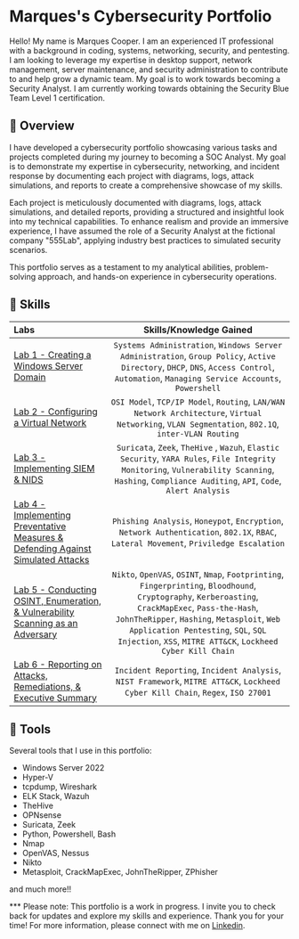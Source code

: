 # Marques's Cybersecurity Portfolio
Hello! My name is Marques Cooper. I am an experienced IT professional with a background in coding, systems, networking, security, and pentesting. I am looking to leverage my expertise in desktop support, network management, server maintenance, and security administration to contribute to and help grow a dynamic team. My goal is to work towards becoming a Security Analyst. I am currently working towards obtaining the Security Blue Team Level 1 certification.

## 🎯 Overview
I have developed a cybersecurity portfolio showcasing various tasks and projects completed during my journey to becoming a SOC Analyst. My goal is to demonstrate my expertise in cybersecurity, networking, and incident response by documenting each project with diagrams, logs, attack simulations, and reports to create a comprehensive showcase of my skills. 

Each project is meticulously documented with diagrams, logs, attack simulations, and detailed reports, providing a structured and insightful look into my technical capabilities. To enhance realism and provide an immersive experience, I have assumed the role of a Security Analyst at the fictional company "555Lab", applying industry best practices to simulated security scenarios. 

This portfolio serves as a testament to my analytical abilities, problem-solving approach, and hands-on experience in cybersecurity operations.

## :brain: Skills  
| Labs | Skills/Knowledge Gained | 
| :--- |:---:|
| [Lab 1 - Creating a Windows Server Domain](https://github.com/marques13/Marques-Security-Portfolio/tree/main/1%20-%20Creating%20a%20Windows%20Server%20Domain) | `Systems Administration`, `Windows Server Administration`, `Group Policy`, `Active Directory`, `DHCP`, `DNS`, `Access Control`, `Automation`, `Managing Service Accounts`, `Powershell` |
| [Lab 2 - Configuring a Virtual Network](https://github.com/marques13/Marques-Security-Portfolio/tree/main/2%20-%20Configuring%20a%20Virtual%20Network) | `OSI Model`, `TCP/IP Model`, `Routing`,  `LAN/WAN Network Architecture`, `Virtual Networking`, `VLAN Segmentation`, `802.1Q`, `inter-VLAN Routing` | 
| [Lab 3 - Implementing SIEM & NIDS](https://github.com/marques13/Marques-Security-Portfolio/tree/main/3%20-%20Implementing%20SIEM%20%26%20NIDS) | `Suricata`, `Zeek`, `TheHive` , `Wazuh`, `Elastic Security`, `YARA Rules`, `File Integrity Monitoring`, `Vulnerability Scanning`, `Hashing`, `Compliance Auditing`, `API`, `Code`, `Alert Analysis` |
| [Lab 4 - Implementing Preventative Measures & Defending Against Simulated Attacks](https://github.com/marques13/Marques-Security-Portfolio/tree/main/4%20-%20Implementing%20Preventative%20Measures%20%26%20Defending%20Against%20Simulated%20Attacks) | `Phishing Analysis`, `Honeypot`, `Encryption`, `Network Authentication`, `802.1X`, `RBAC`, `Lateral Movement`, `Priviledge Escalation` |
| [Lab 5 - Conducting OSINT, Enumeration, & Vulnerability Scanning as an Adversary](https://github.com/marques13/Marques-Security-Portfolio/tree/main/5%20-%20Conducting%20OSINT%2C%20Enumeration%2C%20%26%20Vulnerability%20Scanning%20as%20an%20Adversary) | `Nikto`, `OpenVAS`, `OSINT`, `Nmap`, `Footprinting`, `Fingerprinting`, `Bloodhound`, `Cryptography`, `Kerberoasting`, `CrackMapExec`, `Pass-the-Hash`, `JohnTheRipper`, `Hashing`, `Metasploit`, `Web Application Pentesting`, `SQL`, `SQL Injection`, `XSS`, `MITRE ATT&CK`, `Lockheed Cyber Kill Chain` |
| [Lab 6 - Reporting on Attacks, Remediations, & Executive Summary](https://github.com/marques13/Marques-Security-Portfolio/tree/main/6%20-%20Reporting%20on%20Attacks%2C%20Remediations%2C%20%26%20Executive%20Summary) | `Incident Reporting`, `Incident Analysis`, `NIST Framework`, `MITRE ATT&CK`, `Lockheed Cyber Kill Chain`, `Regex`, `ISO 27001` | 

## :toolbox: Tools 
Several tools that I use in this portfolio: 
* Windows Server 2022
* Hyper-V
* tcpdump, Wireshark
* ELK Stack, Wazuh
* TheHive
* OPNsense
* Suricata, Zeek
* Python, Powershell, Bash
* Nmap
* OpenVAS, Nessus
* Nikto
* Metasploit, CrackMapExec, JohnTheRipper, ZPhisher

and much more!!

*** Please note: This portfolio is a work in progress. I invite you to check back for updates and explore my skills and experience. Thank you for your time! For more information, please connect with me on [Linkedin](https://www.linkedin.com/in/marquescooper13/).

